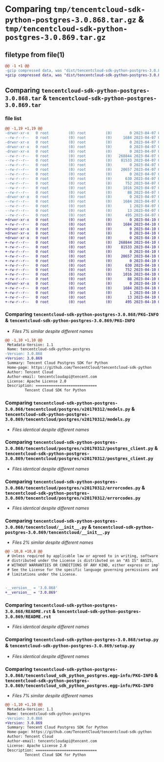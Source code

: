 # Comparing `tmp/tencentcloud-sdk-python-postgres-3.0.868.tar.gz` & `tmp/tencentcloud-sdk-python-postgres-3.0.869.tar.gz`

## filetype from file(1)

```diff
@@ -1 +1 @@
-gzip compressed data, was "dist/tencentcloud-sdk-python-postgres-3.0.868.tar", last modified: Fri Apr  7 00:47:18 2023, max compression
+gzip compressed data, was "dist/tencentcloud-sdk-python-postgres-3.0.869.tar", last modified: Mon Apr 10 03:11:14 2023, max compression
```

## Comparing `tencentcloud-sdk-python-postgres-3.0.868.tar` & `tencentcloud-sdk-python-postgres-3.0.869.tar`

### file list

```diff
@@ -1,19 +1,19 @@
-drwxr-xr-x   0 root         (0) root         (0)        0 2023-04-07 00:47:18.000000 tencentcloud-sdk-python-postgres-3.0.868/
--rw-r--r--   0 root         (0) root         (0)     1684 2023-04-07 00:47:18.000000 tencentcloud-sdk-python-postgres-3.0.868/PKG-INFO
-drwxr-xr-x   0 root         (0) root         (0)        0 2023-04-07 00:47:18.000000 tencentcloud-sdk-python-postgres-3.0.868/tencentcloud/
-drwxr-xr-x   0 root         (0) root         (0)        0 2023-04-07 00:47:18.000000 tencentcloud-sdk-python-postgres-3.0.868/tencentcloud/postgres/
-drwxr-xr-x   0 root         (0) root         (0)        0 2023-04-07 00:47:18.000000 tencentcloud-sdk-python-postgres-3.0.868/tencentcloud/postgres/v20170312/
--rw-r--r--   0 root         (0) root         (0)   268844 2023-04-07 00:47:18.000000 tencentcloud-sdk-python-postgres-3.0.868/tencentcloud/postgres/v20170312/models.py
--rw-r--r--   0 root         (0) root         (0)    81533 2023-04-07 00:47:18.000000 tencentcloud-sdk-python-postgres-3.0.868/tencentcloud/postgres/v20170312/postgres_client.py
--rw-r--r--   0 root         (0) root         (0)        0 2023-04-07 00:47:18.000000 tencentcloud-sdk-python-postgres-3.0.868/tencentcloud/postgres/v20170312/__init__.py
--rw-r--r--   0 root         (0) root         (0)    20657 2023-04-07 00:47:18.000000 tencentcloud-sdk-python-postgres-3.0.868/tencentcloud/postgres/v20170312/errorcodes.py
--rw-r--r--   0 root         (0) root         (0)        0 2023-04-07 00:47:18.000000 tencentcloud-sdk-python-postgres-3.0.868/tencentcloud/postgres/__init__.py
--rw-r--r--   0 root         (0) root         (0)      630 2023-04-07 00:47:18.000000 tencentcloud-sdk-python-postgres-3.0.868/tencentcloud/__init__.py
--rw-r--r--   0 root         (0) root         (0)      752 2023-04-07 00:47:18.000000 tencentcloud-sdk-python-postgres-3.0.868/README.rst
--rw-r--r--   0 root         (0) root         (0)     1016 2023-04-07 00:47:18.000000 tencentcloud-sdk-python-postgres-3.0.868/setup.py
--rw-r--r--   0 root         (0) root         (0)       88 2023-04-07 00:47:18.000000 tencentcloud-sdk-python-postgres-3.0.868/setup.cfg
-drwxr-xr-x   0 root         (0) root         (0)        0 2023-04-07 00:47:18.000000 tencentcloud-sdk-python-postgres-3.0.868/tencentcloud_sdk_python_postgres.egg-info/
--rw-r--r--   0 root         (0) root         (0)     1684 2023-04-07 00:47:18.000000 tencentcloud-sdk-python-postgres-3.0.868/tencentcloud_sdk_python_postgres.egg-info/PKG-INFO
--rw-r--r--   0 root         (0) root         (0)        1 2023-04-07 00:47:18.000000 tencentcloud-sdk-python-postgres-3.0.868/tencentcloud_sdk_python_postgres.egg-info/dependency_links.txt
--rw-r--r--   0 root         (0) root         (0)       13 2023-04-07 00:47:18.000000 tencentcloud-sdk-python-postgres-3.0.868/tencentcloud_sdk_python_postgres.egg-info/top_level.txt
--rw-r--r--   0 root         (0) root         (0)      495 2023-04-07 00:47:18.000000 tencentcloud-sdk-python-postgres-3.0.868/tencentcloud_sdk_python_postgres.egg-info/SOURCES.txt
+drwxr-xr-x   0 root         (0) root         (0)        0 2023-04-10 03:11:14.000000 tencentcloud-sdk-python-postgres-3.0.869/
+-rw-r--r--   0 root         (0) root         (0)     1684 2023-04-10 03:11:14.000000 tencentcloud-sdk-python-postgres-3.0.869/PKG-INFO
+drwxr-xr-x   0 root         (0) root         (0)        0 2023-04-10 03:11:14.000000 tencentcloud-sdk-python-postgres-3.0.869/tencentcloud/
+drwxr-xr-x   0 root         (0) root         (0)        0 2023-04-10 03:11:14.000000 tencentcloud-sdk-python-postgres-3.0.869/tencentcloud/postgres/
+drwxr-xr-x   0 root         (0) root         (0)        0 2023-04-10 03:11:14.000000 tencentcloud-sdk-python-postgres-3.0.869/tencentcloud/postgres/v20170312/
+-rw-r--r--   0 root         (0) root         (0)   268844 2023-04-10 03:11:14.000000 tencentcloud-sdk-python-postgres-3.0.869/tencentcloud/postgres/v20170312/models.py
+-rw-r--r--   0 root         (0) root         (0)    81533 2023-04-10 03:11:14.000000 tencentcloud-sdk-python-postgres-3.0.869/tencentcloud/postgres/v20170312/postgres_client.py
+-rw-r--r--   0 root         (0) root         (0)        0 2023-04-10 03:11:14.000000 tencentcloud-sdk-python-postgres-3.0.869/tencentcloud/postgres/v20170312/__init__.py
+-rw-r--r--   0 root         (0) root         (0)    20657 2023-04-10 03:11:14.000000 tencentcloud-sdk-python-postgres-3.0.869/tencentcloud/postgres/v20170312/errorcodes.py
+-rw-r--r--   0 root         (0) root         (0)        0 2023-04-10 03:11:14.000000 tencentcloud-sdk-python-postgres-3.0.869/tencentcloud/postgres/__init__.py
+-rw-r--r--   0 root         (0) root         (0)      630 2023-04-10 03:11:14.000000 tencentcloud-sdk-python-postgres-3.0.869/tencentcloud/__init__.py
+-rw-r--r--   0 root         (0) root         (0)      752 2023-04-10 03:11:14.000000 tencentcloud-sdk-python-postgres-3.0.869/README.rst
+-rw-r--r--   0 root         (0) root         (0)     1016 2023-04-10 03:11:14.000000 tencentcloud-sdk-python-postgres-3.0.869/setup.py
+-rw-r--r--   0 root         (0) root         (0)       88 2023-04-10 03:11:14.000000 tencentcloud-sdk-python-postgres-3.0.869/setup.cfg
+drwxr-xr-x   0 root         (0) root         (0)        0 2023-04-10 03:11:14.000000 tencentcloud-sdk-python-postgres-3.0.869/tencentcloud_sdk_python_postgres.egg-info/
+-rw-r--r--   0 root         (0) root         (0)     1684 2023-04-10 03:11:14.000000 tencentcloud-sdk-python-postgres-3.0.869/tencentcloud_sdk_python_postgres.egg-info/PKG-INFO
+-rw-r--r--   0 root         (0) root         (0)        1 2023-04-10 03:11:14.000000 tencentcloud-sdk-python-postgres-3.0.869/tencentcloud_sdk_python_postgres.egg-info/dependency_links.txt
+-rw-r--r--   0 root         (0) root         (0)       13 2023-04-10 03:11:14.000000 tencentcloud-sdk-python-postgres-3.0.869/tencentcloud_sdk_python_postgres.egg-info/top_level.txt
+-rw-r--r--   0 root         (0) root         (0)      495 2023-04-10 03:11:14.000000 tencentcloud-sdk-python-postgres-3.0.869/tencentcloud_sdk_python_postgres.egg-info/SOURCES.txt
```

### Comparing `tencentcloud-sdk-python-postgres-3.0.868/PKG-INFO` & `tencentcloud-sdk-python-postgres-3.0.869/PKG-INFO`

 * *Files 7% similar despite different names*

```diff
@@ -1,10 +1,10 @@
 Metadata-Version: 1.1
 Name: tencentcloud-sdk-python-postgres
-Version: 3.0.868
+Version: 3.0.869
 Summary: Tencent Cloud Postgres SDK for Python
 Home-page: https://github.com/TencentCloud/tencentcloud-sdk-python
 Author: Tencent Cloud
 Author-email: tencentcloudapi@tencent.com
 License: Apache License 2.0
 Description: ============================
         Tencent Cloud SDK for Python
```

### Comparing `tencentcloud-sdk-python-postgres-3.0.868/tencentcloud/postgres/v20170312/models.py` & `tencentcloud-sdk-python-postgres-3.0.869/tencentcloud/postgres/v20170312/models.py`

 * *Files identical despite different names*

### Comparing `tencentcloud-sdk-python-postgres-3.0.868/tencentcloud/postgres/v20170312/postgres_client.py` & `tencentcloud-sdk-python-postgres-3.0.869/tencentcloud/postgres/v20170312/postgres_client.py`

 * *Files identical despite different names*

### Comparing `tencentcloud-sdk-python-postgres-3.0.868/tencentcloud/postgres/v20170312/errorcodes.py` & `tencentcloud-sdk-python-postgres-3.0.869/tencentcloud/postgres/v20170312/errorcodes.py`

 * *Files identical despite different names*

### Comparing `tencentcloud-sdk-python-postgres-3.0.868/tencentcloud/__init__.py` & `tencentcloud-sdk-python-postgres-3.0.869/tencentcloud/__init__.py`

 * *Files 2% similar despite different names*

```diff
@@ -10,8 +10,8 @@
 # Unless required by applicable law or agreed to in writing, software
 # distributed under the License is distributed on an "AS IS" BASIS,
 # WITHOUT WARRANTIES OR CONDITIONS OF ANY KIND, either express or implied.
 # See the License for the specific language governing permissions and
 # limitations under the License.
 
 
-__version__ = '3.0.868'
+__version__ = '3.0.869'
```

### Comparing `tencentcloud-sdk-python-postgres-3.0.868/README.rst` & `tencentcloud-sdk-python-postgres-3.0.869/README.rst`

 * *Files identical despite different names*

### Comparing `tencentcloud-sdk-python-postgres-3.0.868/setup.py` & `tencentcloud-sdk-python-postgres-3.0.869/setup.py`

 * *Files identical despite different names*

### Comparing `tencentcloud-sdk-python-postgres-3.0.868/tencentcloud_sdk_python_postgres.egg-info/PKG-INFO` & `tencentcloud-sdk-python-postgres-3.0.869/tencentcloud_sdk_python_postgres.egg-info/PKG-INFO`

 * *Files 7% similar despite different names*

```diff
@@ -1,10 +1,10 @@
 Metadata-Version: 1.1
 Name: tencentcloud-sdk-python-postgres
-Version: 3.0.868
+Version: 3.0.869
 Summary: Tencent Cloud Postgres SDK for Python
 Home-page: https://github.com/TencentCloud/tencentcloud-sdk-python
 Author: Tencent Cloud
 Author-email: tencentcloudapi@tencent.com
 License: Apache License 2.0
 Description: ============================
         Tencent Cloud SDK for Python
```

